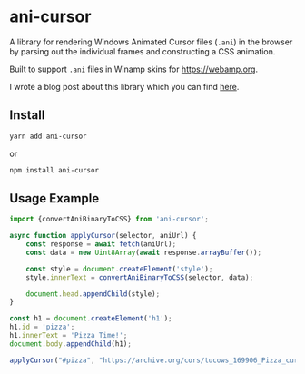 # ani-cursor

A library for rendering Windows Animated Cursor files (`.ani`) in the browser by parsing out the individual frames and constructing a CSS animation.

Built to support `.ani` files in Winamp skins for https://webamp.org.

I wrote a blog post about this library which you can find [here](https://www.notion.so/jordaneldredge/Rendering-Animated-ani-Cursors-in-the-Browser-363bfd3b37044bb192bfbe55739a8c2c).

## Install

```bash
yarn add ani-cursor
```

or

```bash
npm install ani-cursor
```

## Usage Example

```JavaScript
import {convertAniBinaryToCSS} from 'ani-cursor';

async function applyCursor(selector, aniUrl) {
    const response = await fetch(aniUrl);
    const data = new Uint8Array(await response.arrayBuffer());

    const style = document.createElement('style');
    style.innerText = convertAniBinaryToCSS(selector, data);

    document.head.appendChild(style);
}

const h1 = document.createElement('h1');
h1.id = 'pizza';
h1.innerText = 'Pizza Time!';
document.body.appendChild(h1);

applyCursor("#pizza", "https://archive.org/cors/tucows_169906_Pizza_cursor/pizza.ani");
```